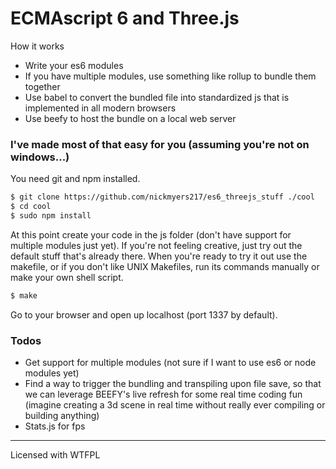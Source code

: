 # ECMAscript 6 and Three.js

How it works
  - Write your es6 modules
  - If you have multiple modules, use something like rollup to bundle them together
  - Use babel to convert the bundled file into standardized js that is implemented in all modern browsers
  - Use beefy to host the bundle on a local web server

### I've made most of that easy for you (assuming you're not on windows...)

You need git and npm installed.

```sh
$ git clone https://github.com/nickmyers217/es6_threejs_stuff ./cool
$ cd cool
$ sudo npm install
```
At this point create your code in the js folder (don't have support for multiple modules just yet). If you're not feeling creative, just try out the default stuff that's already there. When you're ready to try it out use the makefile, or if you don't like UNIX Makefiles, run its commands manually or make your own shell script.
```sh
$ make
```
Go to your browser and open up localhost (port 1337 by default).

### Todos

 - Get support for multiple modules (not sure if I want to use es6 or node modules yet)
 - Find a way to trigger the bundling and transpiling upon file save, so that we can leverage BEEFY's live refresh for some real time coding fun (imagine creating a 3d scene in real time without really ever compiling or building anything)
 - Stats.js for fps

----
Licensed with WTFPL
